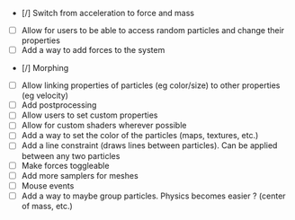- [/] Switch from acceleration to force and mass
- [ ] Allow for users to be able to access random particles and change their properties
- [ ] Add a way to add forces to the system
- [/] Morphing
- [ ] Allow linking properties of particles (eg color/size) to other properties (eg velocity)
- [ ] Add postprocessing
- [ ] Allow users to set custom properties
- [ ] Allow for custom shaders wherever possible
- [ ] Add a way to set the color of the particles (maps, textures, etc.)
- [ ] Add a line constraint (draws lines between particles). Can be applied between any two particles
- [ ] Make forces toggleable
- [ ] Add more samplers for meshes
- [ ] Mouse events
- [ ] Add a way to maybe group particles. Physics becomes easier ? (center of mass, etc.)
